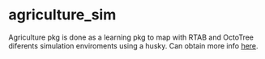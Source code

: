 # agriculture_sim
Agriculture pkg is done as a learning pkg to map with RTAB and OctoTree diferents simulation enviroments using a husky. 
Can obtain more info [here](https://github.com/mzaera/notes_2021). 